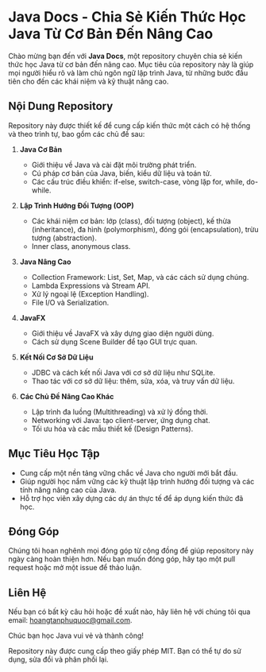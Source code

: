 # Java Docs - Chia Sẻ Kiến Thức Học Java Từ Cơ Bản Đến Nâng Cao

Chào mừng bạn đến với **Java Docs**, một repository chuyên chia sẻ kiến thức học Java từ cơ bản đến nâng cao. Mục tiêu của repository này là giúp mọi người hiểu rõ và làm chủ ngôn ngữ lập trình Java, từ những bước đầu tiên cho đến các khái niệm và kỹ thuật nâng cao.

## Nội Dung Repository

Repository này được thiết kế để cung cấp kiến thức một cách có hệ thống và theo trình tự, bao gồm các chủ đề sau:

1. **Java Cơ Bản**

   - Giới thiệu về Java và cài đặt môi trường phát triển.
   - Cú pháp cơ bản của Java, biến, kiểu dữ liệu và toán tử.
   - Các cấu trúc điều khiển: if-else, switch-case, vòng lặp for, while, do-while.

2. **Lập Trình Hướng Đối Tượng (OOP)**

   - Các khái niệm cơ bản: lớp (class), đối tượng (object), kế thừa (inheritance), đa hình (polymorphism), đóng gói (encapsulation), trừu tượng (abstraction).
   - Inner class, anonymous class.

3. **Java Nâng Cao**

   - Collection Framework: List, Set, Map, và các cách sử dụng chúng.
   - Lambda Expressions và Stream API.
   - Xử lý ngoại lệ (Exception Handling).
   - File I/O và Serialization.

4. **JavaFX**

   - Giới thiệu về JavaFX và xây dựng giao diện người dùng.
   - Cách sử dụng Scene Builder để tạo GUI trực quan.

5. **Kết Nối Cơ Sở Dữ Liệu**

   - JDBC và cách kết nối Java với cơ sở dữ liệu như SQLite.
   - Thao tác với cơ sở dữ liệu: thêm, sửa, xóa, và truy vấn dữ liệu.

6. **Các Chủ Đề Nâng Cao Khác**

   - Lập trình đa luồng (Multithreading) và xử lý đồng thời.
   - Networking với Java: tạo client-server, ứng dụng chat.
   - Tối ưu hóa và các mẫu thiết kế (Design Patterns).

## Mục Tiêu Học Tập

- Cung cấp một nền tảng vững chắc về Java cho người mới bắt đầu.
- Giúp người học nắm vững các kỹ thuật lập trình hướng đối tượng và các tính năng nâng cao của Java.
- Hỗ trợ học viên xây dựng các dự án thực tế để áp dụng kiến thức đã học.

## Đóng Góp

Chúng tôi hoan nghênh mọi đóng góp từ cộng đồng để giúp repository này ngày càng hoàn thiện hơn. Nếu bạn muốn đóng góp, hãy tạo một pull request hoặc mở một issue để thảo luận.

## Liên Hệ

Nếu bạn có bất kỳ câu hỏi hoặc đề xuất nào, hãy liên hệ với chúng tôi qua email: [hoangtanphuquoc@gmail.com](hoangtanphuquoc@gmail.com).

Chúc bạn học Java vui vẻ và thành công!

Repository này được cung cấp theo giấy phép MIT. Bạn có thể tự do sử dụng, sửa đổi và phân phối lại.
